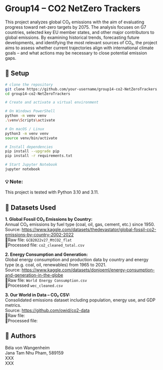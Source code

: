 # Group14 – CO2 NetZero Trackers

This project analyzes global CO₂ emissions with the aim of evaluating progress toward net-zero targets by 2075. The analysis focuses on G7 countries, selected key EU member states, and other major contributors to global emissions. By examining historical trends, forecasting future developments, and identifying the most relevant sources of CO₂, the project aims to assess whether current trajectories align with international climate goals – and what actions may be necessary to close potential emission gaps.



## 🔧 Setup

```bash
# clone the repository
git clone https://github.com/your-username/group14-co2-NetZeroTrackers.git
cd group14-co2-NetZeroTrackers
```
```bash
# Create and activate a virtual environment

# On Windows PowerShell
python -m venv venv
.\venv\Scripts\activate

# On macOS / Linux
python3 -m venv venv
source venv/bin/activate
```
```bash
# Install dependencies
pip install --upgrade pip
pip install -r requirements.txt
```
```bash
# Start Jupyter Notebook
jupyter notebook
```

### 💡 Note:
This project is tested with Python 3.10 and 3.11.


## 🔎 Datasets Used
**1. Global Fossil CO₂ Emissions by Country:**  
Annual CO₂ emissions by fuel type (coal, oil, gas, cement, etc.) since 1950.  
Source: https://www.kaggle.com/datasets/thedevastator/global-fossil-co2-emissions-by-country-2002-2022  
📁Raw file: `GCB2022v27_MtCO2_flat`  
📁Processed file: `co2_cleaned_total.csv`

**2. Energy Consumption and Generation:**  
Global energy consumption and production data by country and energy type (e.g. coal, oil, renewables) from 1965 to 2021.  
Source: https://www.kaggle.com/datasets/donjoeml/energy-consumption-and-generation-in-the-globe  
📁Raw file: `World Energy Consumption.csv`  
📁Processed `wec_cleaned.csv`  

**3. Our World in Data – CO₂ CSV:**  
Consolidated emissions dataset including population, energy use, and GDP metrics.  
Source: https://github.com/owid/co2-data  
📁Raw file:  
📁Processed file:  


## 👥 Authors
Béla von Wangenheim  
Jana Tam Nhu Pham, 589159  
XXX  
XXX  